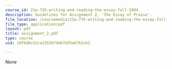 ```yaml
---
course_id: 21w-735-writing-and-reading-the-essay-fall-2004
description: Guidelines for Assignment 2, 'The Essay of Praise'.
file_location: /coursemedia/21w-735-writing-and-reading-the-essay-fall-2004/10f6d0c52ce1552bfde67e55e67b2cb2_assignment_2.pdf
file_type: application/pdf
layout: pdf
title: assignment_2.pdf
type: course
uid: 10f6d0c52ce1552bfde67e55e67b2cb2

---
```

None